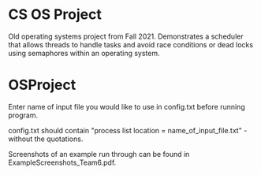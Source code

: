 # CS OS Project

Old operating systems project from Fall 2021. Demonstrates a scheduler that allows threads to handle tasks and avoid race conditions or dead locks using semaphores within an operating system. 

# OSProject
Enter name of input file you would like to use in config.txt before running program.

config.txt should contain "process list location = name_of_input_file.txt" - without the quotations.

Screenshots of an example run through can be found in ExampleScreenshots_Team6.pdf.
